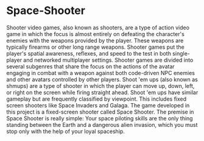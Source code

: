 # Space-Shooter
<p>Shooter video games, also known as shooters, are a type of action video game 
in which the focus is almost entirely on defeating the character's enemies with the 
weapons provided by the player. These weapons are typically firearms or other long range weapons. Shooter games put the player's spatial awareness, reflexes, and speed 
to the test in both single-player and networked multiplayer settings. Shooter games are 
divided into several subgenres that share the focus on the actions of the avatar engaging 
in combat with a weapon against both code-driven NPC enemies and other avatars 
controlled by other players.
Shoot 'em ups (also known as shmups) are a type of shooter in which the player can 
move up, down, left, or right on the screen while firing straight ahead. Shoot 'em ups 
have similar gameplay but are frequently classified by viewpoint. This includes fixed screen shooters like Space Invaders and Galaga.
The game developed in this project is a fixed-screen shooter called Space Shooter. The 
premise in Space Shooter is really simple: Your space piloting skills are the only thing 
standing between the Earth and a dangerous alien invasion, which you must stop only 
with the help of your loyal spaceship.</p>
